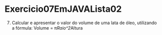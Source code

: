 # Exercicio07EmJAVALista02
7) Calcular e apresentar o valor do volume de uma lata de óleo, utilizando a fórmula: Volume = π*Raio^2*Altura 
